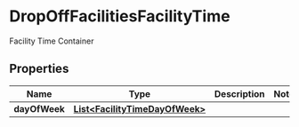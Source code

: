 

# DropOffFacilitiesFacilityTime

Facility Time Container

## Properties

| Name | Type | Description | Notes |
|------------ | ------------- | ------------- | -------------|
|**dayOfWeek** | [**List&lt;FacilityTimeDayOfWeek&gt;**](FacilityTimeDayOfWeek.md) |  |  |



